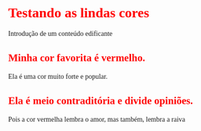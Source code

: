 <html>
  <head>
    <title>A cor vermelha</title> 
  </head>
  <style>
   h1, h2 {color:red;}
  body{font-family:SamsungOne;}
  </style>
  <body>
    <h1>Testando as lindas cores</h1>
    <p>Introdução de um conteúdo edificante</p>
    <h2>Minha cor favorita é vermelho.</h2>
    <p>Ela é uma cor muito forte e popular.<p/>
    <h2>Ela é meio contraditória e divide opiniões.</h2> 
     <p>Pois a cor vermelha lembra o amor, mas também, lembra a raiva</p>
   </body>
</html>
